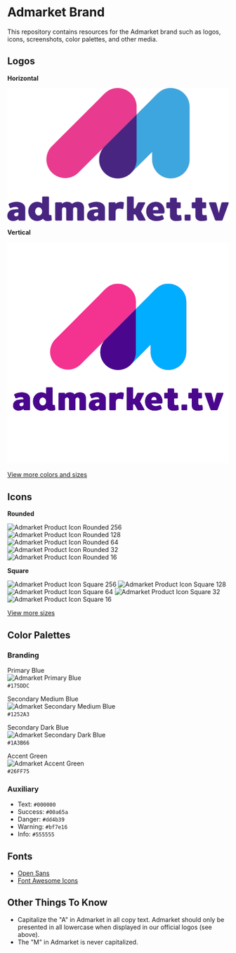 # Admarket Brand

This repository contains resources for the Admarket brand such as logos, icons, screenshots, color palettes, and other media.

## Logos

**Horizontal**

![Admarket Logo Horizontal](https://raw.githubusercontent.com/admarket-tv/brand/main/logos/logo-horizontal-750px.png "Admarket Logo Horizontal")

**Vertical**

![Admarket Logo Vertical](/logos/logo-vertical.png "Admarket Logo Vertical")

[View more colors and sizes](/logos)

## Icons

**Rounded**

![Admarket Product Icon Rounded 256](/icons/256x256.png "Admarket Product Icon Rounded 256")
![Admarket Product Icon Rounded 128](/icons/128x128.png "Admarket Product Icon Rounded 128")
![Admarket Product Icon Rounded 64](/icons/64x64.png "Admarket Product Icon Rounded 64")
![Admarket Product Icon Rounded 32](/icons/32x32.png "Admarket Product Icon Rounded 32")
![Admarket Product Icon Rounded 16](/icons/16x16.png "Admarket Product Icon Rounded 16")

**Square**

![Admarket Product Icon Square 256](/icons/square-256x256.png "Admarket Product Icon Square 256")
![Admarket Product Icon Square 128](/icons/square-128x128.png "Admarket Product Icon Square 128")
![Admarket Product Icon Square 64](/icons/square-64x64.png "Admarket Product Icon Square 64")
![Admarket Product Icon Square 32](/icons/square-32x32.png "Admarket Product Icon Square 32")
![Admarket Product Icon Square 16](/icons/square-16x16.png "Admarket Product Icon Square 16")

[View more sizes](/icons)

## Color Palettes

### Branding

Primary Blue  
![Admarket Primary Blue](/brand-colors/primary-blue.png "Admarket Primary Blue")   
 `#175DDC`
 
Secondary Medium Blue  
![Admarket Secondary Medium Blue](/brand-colors/secondary-blue.png "Admarket Secondary Medium Blue")      
`#1252A3`
 
 Secondary Dark Blue  
![Admarket Secondary Dark Blue](/brand-colors/secondary-dark-blue.png "Admarket Secondary Dark Blue")      
`#1A3B66`

Accent Green  
![Admarket Accent Green](/brand-colors/accent-green.png "Admarket Accent Green")      
`#26FF75`


### Auxiliary

- Text: `#000000`
- Success: `#00a65a`
- Danger: `#dd4b39`
- Warning: `#bf7e16`
- Info: `#555555`

## Fonts

- [Open Sans](https://fonts.google.com/specimen/Open+Sans)
- [Font Awesome Icons](https://fontawesome.com/v4.7.0/)

## Other Things To Know

- Capitalize the "A" in Admarket in all copy text. Admarket should only be presented in all lowercase when displayed in our official logos (see above).
- The "M" in Admarket is never capitalized.